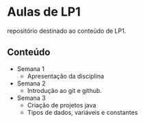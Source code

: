 # Aulas de LP1

repositório destinado ao conteúdo de LP1.

## Conteúdo

- Semana 1
    - Apresentação da disciplina
- Semana 2
    - Introdução ao git e github.
- Semana 3
    - Criação de projetos java
    - Tipos de dados, variáveis e constantes

